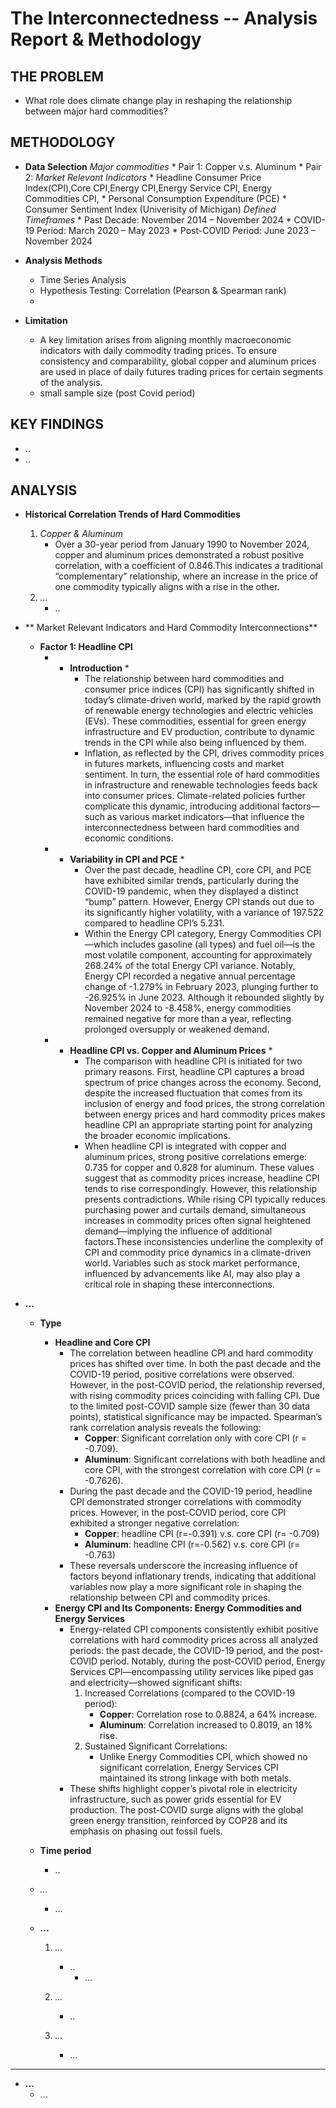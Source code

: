 # The Interconnectedness -- Analysis Report & Methodology

## THE PROBLEM
* What role does climate change play in reshaping the relationship between major hard commodities?


## METHODOLOGY
* **Data Selection**
    *Major commodities*
        * Pair 1: Copper v.s. Aluminum
        * Pair 2: 
    *Market Relevant Indicators*
        * Headline Consumer Price Index(CPI),Core CPI,Energy CPI,Energy Service CPI, Energy Commodities CPI,
        * Personal Consumption Expenditure (PCE)
        * Consumer Sentiment Index (Univerisity of Michigan)
    *Defined Timeframes*
        * Past Decade: November 2014 – November 2024
        * COVID-19 Period: March 2020 – May 2023
        * Post-COVID Period: June 2023 – November 2024
         

* **Analysis Methods**
   * Time Series Analysis
   * Hypothesis Testing: Correlation (Pearson & Spearman rank)
   * 
    
* **Limitation**
    * A key limitation arises from aligning monthly macroeconomic indicators with daily commodity trading prices. To ensure consistency and comparability, global copper and aluminum prices are used in place of daily futures trading prices for certain segments of the analysis.
    * small sample size (post Covid period)



## KEY FINDINGS
* ..
* ..


## ANALYSIS
* **Historical Correlation Trends of Hard Commodities**
    1. *Copper & Aluminum*
         * Over a 30-year period from January 1990 to November 2024, copper and aluminum prices demonstrated a robust positive correlation, with a coefficient of 0.846.This indicates a traditional “complementary” relationship, where an increase in the price of one commodity typically aligns with a rise in the other.
    2. *...*
        * ..

* ** Market Relevant Indicators and Hard Commodity Interconnections**
    * **Factor 1: Headline CPI**
        * * **Introduction** * 
            * The relationship between hard commodities and consumer price indices (CPI) has significantly shifted in today’s climate-driven world, marked by the rapid growth of renewable energy technologies and electric vehicles (EVs). These commodities, essential for green energy infrastructure and EV production, contribute to dynamic trends in the CPI while also being influenced by them.
            * Inflation, as reflected by the CPI, drives commodity prices in futures markets, influencing costs and market sentiment. In turn, the essential role of hard commodities in infrastructure and renewable technologies feeds back into consumer prices. Climate-related policies further complicate this dynamic, introducing additional factors—such as various market indicators—that influence the interconnectedness between hard commodities and economic conditions.
        * * **Variability in CPI and PCE** *
            * Over the past decade, headline CPI, core CPI, and PCE have exhibited similar trends, particularly during the COVID-19 pandemic, when they displayed a distinct “bump” pattern. However, Energy CPI stands out due to its significantly higher volatility, with a variance of 197.522 compared to headline CPI’s 5.231.
            * Within the Energy CPI category, Energy Commodities CPI—which includes gasoline (all types) and fuel oil—is the most volatile component, accounting for approximately 268.24% of the total Energy CPI variance. Notably, Energy CPI recorded a negative annual percentage change of -1.279% in February 2023, plunging further to -26.925% in June 2023. Although it rebounded slightly by November 2024 to -8.458%, energy commodities remained negative for more than a year, reflecting prolonged oversupply or weakened demand.
        * * **Headline CPI vs. Copper and Aluminum Prices** *
            * The comparison with headline CPI is initiated for two primary reasons. First, headline CPI captures a broad spectrum of price changes across the economy. Second, despite the increased fluctuation that comes from its inclusion of energy and food prices, the strong correlation between energy prices and hard commodity prices makes headline CPI an appropriate starting point for analyzing the broader economic implications.     
            * When headline CPI is integrated with copper and aluminum prices, strong positive correlations emerge: 0.735 for copper and 0.828 for aluminum. These values suggest that as commodity prices increase, headline CPI tends to rise correspondingly. However, this relationship presents contradictions. While rising CPI typically reduces purchasing power and curtails demand, simultaneous increases in commodity prices often signal heightened demand—implying the influence of additional factors.These inconsistencies underline the complexity of CPI and commodity price dynamics in a climate-driven world. Variables such as stock market performance, influenced by advancements like AI, may also play a critical role in shaping these interconnections.


* **...**
    * **Type**
        * **Headline and Core CPI**
            * The correlation between headline CPI and hard commodity prices has shifted over time. In both the past decade and the COVID-19 period, positive correlations were observed. However, in the post-COVID period, the relationship reversed, with rising commodity prices coinciding with falling CPI. Due to the limited post-COVID sample size (fewer than 30 data points), statistical significance may be impacted. Spearman’s rank correlation analysis reveals the following:
                * **Copper**: Significant correlation only with core CPI (r = -0.709).
                * **Aluminum**: Significant correlations with both headline and core CPI, with the strongest correlation with core CPI (r = -0.7626).
            * During the past decade and the COVID-19 period, headline CPI demonstrated stronger correlations with commodity prices. However, in the post-COVID period, core CPI exhibited a stronger negative correlation:
                * **Copper**: headline CPI (r=-0.391) v.s. core CPI (r= -0.709)
                * **Aluminum**: headline CPI (r=-0.562) v.s. core CPI (r= -0.763)
            * These reversals underscore the increasing influence of factors beyond inflationary trends, indicating that additional variables now play a more significant role in shaping the relationship between CPI and commodity prices.
        * **Energy CPI and Its Components: Energy Commodities and Energy Services**
            * Energy-related CPI components consistently exhibit positive correlations with hard commodity prices across all analyzed periods: the past decade, the COVID-19 period, and the post-COVID period. Notably, during the post-COVID period, Energy Services CPI—encompassing utility services like piped gas and electricity—showed significant shifts:
                1. Increased Correlations (compared to the COVID-19 period):
                    * **Copper**: Correlation rose to 0.8824, a 64% increase.
                    * **Aluminum**: Correlation increased to 0.8019, an 18% rise.
                2. Sustained Significant Correlations:
                    * Unlike Energy Commodities CPI, which showed no significant correlation, Energy Services CPI maintained its strong linkage with both metals.
            * These shifts highlight copper’s pivotal role in electricity infrastructure, such as power grids essential for EV production. The post-COVID surge aligns with the global green energy transition, reinforced by COP28 and its emphasis on phasing out fossil fuels.
    * **Time period**
        * ..
    * *...*
        * ...

  * **...**
    1. *...*
         * ..
           * ...
           
    2. *...*
        * ..
    3. *...*
        * ...
---
  * **...**
    * ...







